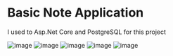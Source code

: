 <h1><strong>Basic Note Application</strong></h1>
I used to Asp.Net Core and PostgreSQL for this project

![image](https://github.com/user-attachments/assets/89340726-dd62-4662-b540-3d79811a2074)
![image](https://github.com/user-attachments/assets/fa3bfc90-e172-4691-a37d-c2132d1d19ed)
![image](https://github.com/user-attachments/assets/ab9b0c2e-aeb9-4294-b7f1-4dc4687bf610)
![image](https://github.com/user-attachments/assets/7668c17e-5d75-4ba9-8731-49eea74c418c)
![image](https://github.com/user-attachments/assets/1a48573a-e96e-4be4-a990-a6f71d1b40cb)
